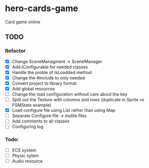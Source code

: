 # hero-cards-game

Card game online

## TODO

### Refactor

-   [x] Change SceneManagment -> SceneManager
-   [x] Add IConfigurable for needed classes
-   [x] Handle the proble of IsLoadded method
-   [x] Change the #include to only needed
-   [x] Convert project to library format
-   [x] Add global resources
-   [ ] Change the load configuration without care about the key
-   [ ] Split out the Texture with columns and rows (duplicate in Sprite vs FSMState example)
-   [x] Load configure file using List rather than using Map
-   [ ] Separate Configure file -> mutile files
-   [ ] Add comments to all classes
-   [ ] Configuring log

### Todo:

-   [ ] ECS system
-   [ ] Physic sytem
-   [ ] Audio resource
